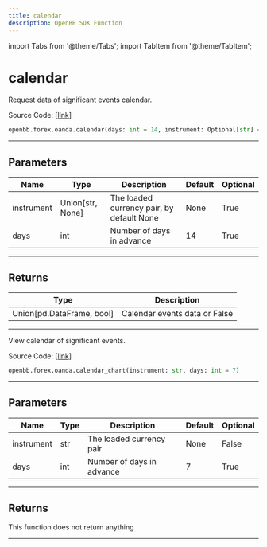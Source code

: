 ```yaml
---
title: calendar
description: OpenBB SDK Function
---
```


import Tabs from '@theme/Tabs';
import TabItem from '@theme/TabItem';

# calendar

<Tabs>
<TabItem value="model" label="Model" default>

Request data of significant events calendar.

Source Code: [[link](https://github.com/OpenBB-finance/OpenBBTerminal/tree/main/openbb_terminal/forex/oanda/oanda_model.py#L645)]

```python
openbb.forex.oanda.calendar(days: int = 14, instrument: Optional[str] = None)
```

---

## Parameters

| Name | Type | Description | Default | Optional |
| ---- | ---- | ----------- | ------- | -------- |
| instrument | Union[str, None] | The loaded currency pair, by default None | None | True |
| days | int | Number of days in advance | 14 | True |


---

## Returns

| Type | Description |
| ---- | ----------- |
| Union[pd.DataFrame, bool] | Calendar events data or False |
---



</TabItem>
<TabItem value="view" label="Chart">

View calendar of significant events.

Source Code: [[link](https://github.com/OpenBB-finance/OpenBBTerminal/tree/main/openbb_terminal/forex/oanda/oanda_view.py#L383)]

```python
openbb.forex.oanda.calendar_chart(instrument: str, days: int = 7)
```

---

## Parameters

| Name | Type | Description | Default | Optional |
| ---- | ---- | ----------- | ------- | -------- |
| instrument | str | The loaded currency pair | None | False |
| days | int | Number of days in advance | 7 | True |


---

## Returns

This function does not return anything

---



</TabItem>
</Tabs>
